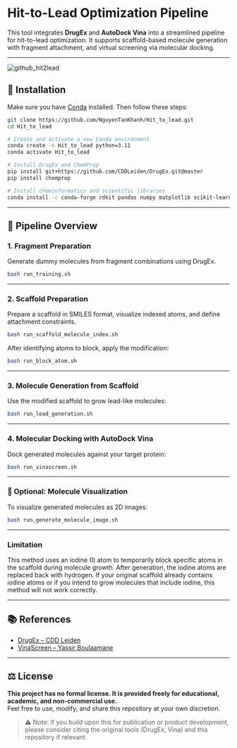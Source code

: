 # Hit-to-Lead Optimization Pipeline

This tool integrates **DrugEx** and **AutoDock Vina** into a streamlined pipeline for hit-to-lead optimization. It supports scaffold-based molecule generation with fragment attachment, and virtual screening via molecular docking.

---
![github_hit2lead](https://github.com/user-attachments/assets/52eb5392-fc83-438f-86c7-725a56b0f635)



## 🔧 Installation

Make sure you have [Conda](https://docs.conda.io/en/latest/) installed. Then follow these steps:

```bash
git clone https://github.com/NguyenTanKhanh/Hit_to_lead.git
cd Hit_to_lead

# Create and activate a new Conda environment
conda create -n Hit_to_lead python=3.11
conda activate Hit_to_lead

# Install DrugEx and ChemProp
pip install git+https://github.com/CDDLeiden/DrugEx.git@master
pip install chemprop

# Install cheminformatics and scientific libraries
conda install -c conda-forge rdkit pandas numpy matplotlib scikit-learn
```

---

## 🚀 Pipeline Overview

### 1. Fragment Preparation

Generate dummy molecules from fragment combinations using DrugEx.

```bash
bash run_training.sh
```

---

### 2. Scaffold Preparation

Prepare a scaffold in SMILES format, visualize indexed atoms, and define attachment constraints.

```bash
bash run_scaffold_molecule_index.sh
```

After identifying atoms to block, apply the modification:

```bash
bash run_block_atom.sh
```


---

### 3. Molecule Generation from Scaffold

Use the modified scaffold to grow lead-like molecules:

```bash
bash run_lead_generation.sh
```


---

### 4. Molecular Docking with AutoDock Vina

Dock generated molecules against your target protein:

```bash
bash run_vinascreen.sh
```

---

### 🧪 Optional: Molecule Visualization

To visualize generated molecules as 2D images:

```bash
bash run_generate_molecule_image.sh
```

---

###  Limitation 

This method uses an iodine (I) atom to temporarily block specific atoms in the scaffold during molecule growth. After generation, the iodine atoms are replaced back with hydrogen.
If your original scaffold already contains iodine atoms or if you intend to grow molecules that include iodine, this method will not work correctly.

---

## 📚 References

- [DrugEx – CDD Leiden](https://github.com/CDDLeiden/DrugEx)
- [VinaScreen – Yassir Boulaamane](https://github.com/yboulaamane/VinaScreen/tree/main)

---

## ⚖️ License

**This project has no formal license. It is provided freely for educational, academic, and non-commercial use.**  
Feel free to use, modify, and share this repository at your own discretion.

> ⚠️ Note: If you build upon this for publication or product development, please consider citing the original tools (DrugEx, Vina) and this repository if relevant.


